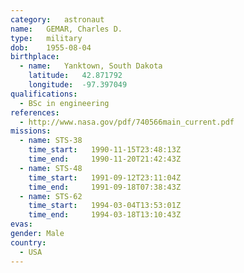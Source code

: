 ```yaml
---
category:	astronaut
name:	GEMAR, Charles D.
type:	military
dob:	1955-08-04
birthplace:
  - name:	Yanktown, South Dakota
    latitude:	42.871792
    longitude:	-97.397049
qualifications:
  - BSc in engineering
references:
  - http://www.nasa.gov/pdf/740566main_current.pdf
missions:
  - name: STS-38
    time_start:   1990-11-15T23:48:13Z
    time_end:     1990-11-20T21:42:43Z
  - name: STS-48
    time_start:   1991-09-12T23:11:04Z
    time_end:     1991-09-18T07:38:43Z
  - name: STS-62
    time_start:   1994-03-04T13:53:01Z
    time_end:     1994-03-18T13:10:43Z
evas:
gender:	Male
country:
  - USA
---
```

